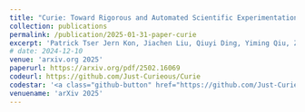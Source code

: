 ```yaml
---
title: "Curie: Toward Rigorous and Automated Scientific Experimentation with AI Agents"
collection: publications
permalink: /publication/2025-01-31-paper-curie
excerpt: 'Patrick Tser Jern Kon, Jiachen Liu, Qiuyi Ding, Yiming Qiu, Zhenning Yang, <u><b>Yibo Huang</b></u>, Jayanth Srinivasa, Myungjin Lee, Mosharaf Chowdhury, Ang Chen'
# date: 2024-12-10
venue: 'arxiv.org 2025'
paperurl: https://arxiv.org/pdf/2502.16069
codeurl: https://github.com/Just-Curieous/Curie
codestar: '<a class="github-button" href="https://github.com/Just-Curieous/Curie" data-color-scheme="no-preference: light; light: light; dark: dark;" data-icon="octicon-star" data-show-count="true" aria-label="Star Just-Curieous/Curie on GitHub">Star</a>'
venuename: 'arXiv 2025'
---
```

